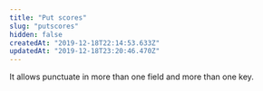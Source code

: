```yaml
---
title: "Put scores"
slug: "putscores"
hidden: false
createdAt: "2019-12-18T22:14:53.633Z"
updatedAt: "2019-12-18T23:20:46.470Z"
---
```

It allows punctuate in more than one field and more than one key.